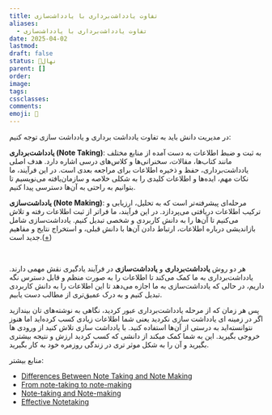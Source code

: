 ```yaml
---
title: تفاوت یادداشت‌برداری با یادداشت‌سازی
aliases:
  - تفاوت یادداشت‌برداری با یادداشت‌سازی
date: 2025-04-02
lastmod: 
draft: false
status: 🌱نهال
parent: []
order: 
image: 
tags: 
cssclasses: 
comments: 
emoji: 🌱
---
```

در مدیریت دانش باید به تفاوت یادداشت برداری و یادداشت سازی توجه کنیم:

**یادداشت‌برداری (Note Taking)**: به ثبت و ضبط اطلاعات به دست آمده از منابع مختلف مانند کتاب‌ها، مقالات، سخنرانی‌ها و کلاس‌های درسی اشاره دارد. هدف اصلی یادداشت‌برداری، حفظ و ذخیره اطلاعات برای مراجعه بعدی است. در این فرآیند، ما نکات مهم، ایده‌ها و اطلاعات کلیدی را به شکلی خلاصه و سازمان‌یافته می‌نویسیم تا بتوانیم به راحتی به آن‌ها دسترسی پیدا کنیم.

**یادداشت‌سازی (Note Making)**: مرحله‌ای پیشرفته‌تر است که به تحلیل، ارزیابی و ترکیب اطلاعات دریافتی می‌پردازد. در این فرآیند، ما فراتر از ثبت اطلاعات رفته و تلاش می‌کنیم تا آن‌ها را به دانش کاربردی و شخصی تبدیل کنیم. یادداشت‌سازی شامل بازاندیشی درباره اطلاعات، ارتباط دادن آن‌ها با دانش قبلی، و استخراج نتایج و مفاهیم جدید است.([+](https://jarango.com/2023/01/26/note-taking-and-note-making/))

<br>

هر دو روش **یادداشت‌برداری** و **یادداشت‌سازی** در فرآیند یادگیری نقش مهمی دارند. یادداشت‌برداری به ما کمک می‌کند تا اطلاعات را به صورت منظم و قابل دسترس نگه داریم، در حالی که یادداشت‌سازی به ما اجازه می‌دهد تا این اطلاعات را به دانش کاربردی تبدیل کنیم و به درک عمیق‌تری از مطالب دست یابیم. 

پس هر زمان که از مرحله یادداشت‌برداری عبور کردید، نگاهی به نوشته‌های تان بیندازید اگر در زمینه ای یادداشت سازی نکردید یعنی شما اطلاعات زیادی کسب کرده‌اید اما هنوز نتوانسته‌اید به درستی از آن‌ها استفاده کنید. با یادداشت سازی تلاش کنید از ورودی ها خروجی بگیرید. این به شما کمک میکند از دانشی که کسب کردید ارزش و نتیجه بیشتری بگیرید و آن را به شکل موثر تری در زندگی روزمره خود به کار بگیرید.


منابع بیشتر:
- [Differences Between Note Taking and Note Making](https://bscholarly.com/differences-between-note-taking-and-note-making/)
- [From note-taking to note-making](https://nesslabs.com/from-note-taking-to-note-making)
- [Note-taking and Note-making](https://jarango.com/2023/01/26/note-taking-and-note-making/)
- [Effective Notetaking](https://www.amazon.com/Effective-Notetaking-Study-Skills-McPherson/dp/1927166527/?_encoding=UTF8&pd_rd_w=FX4Jw&content-id=amzn1.sym.579192ca-1482-4409-abe7-9e14f17ac827&pf_rd_p=579192ca-1482-4409-abe7-9e14f17ac827&pf_rd_r=131-9099291-0023604&pd_rd_wg=EQplC&pd_rd_r=4ca40121-a196-46f4-970d-b47a01931f3d&ref_=aufs_ap_sc_dsk)